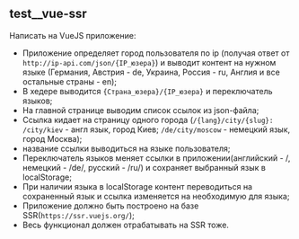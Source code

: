 ## test__vue-ssr

Написать на VueJS приложение:
- Приложение определяет город пользователя по ip (получая ответ от `http://ip-api.com/json/{IP_юзера}`) и выводит контент на нужном языке (Германия, Австрия - de, Украина, Россия - ru, Англия и все остальные страны - en);
- В хедере выводится `{Страна_юзера}/{IP_юзера}` и переключатель языков;
- На главной странице выводим список ссылок из json-файла;
- Ссылка кидает на страницу одного города (`/{lang}/city/{slug}: /city/kiev` - англ язык, город Киев; `/de/city/moscow` - немецкий язык, город Москва);
- название ссылки выводиться на языке пользователя;
- Переключатель языков меняет ссылки в приложении(английский - /, немецкий - /de/, русский - /ru/) и сохраняет выбранный язык в localStorage;
- При наличии языка в localStorage контент переводиться на сохраненный язык и ссылка изменяется на необходимую для языка;
- Приложение должно быть построено на базе SSR(``https://ssr.vuejs.org/``);
- Весь функционал должен отрабатывать на SSR тоже.
